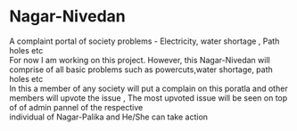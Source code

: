 # Nagar-Nivedan
A complaint portal of society problems - Electricity, water shortage , Path holes etc
<br>
For now I am working on this project. However, this Nagar-Nivedan will comprise of all basic problems such as powercuts,water shortage, path holes etc<br>
In this a member of any society will put a complain on this poratla and other members will upvote the issue , The most upvoted issue will be seen on top of of admin pannel of the respective<br>
individual of Nagar-Palika and He/She can take action
